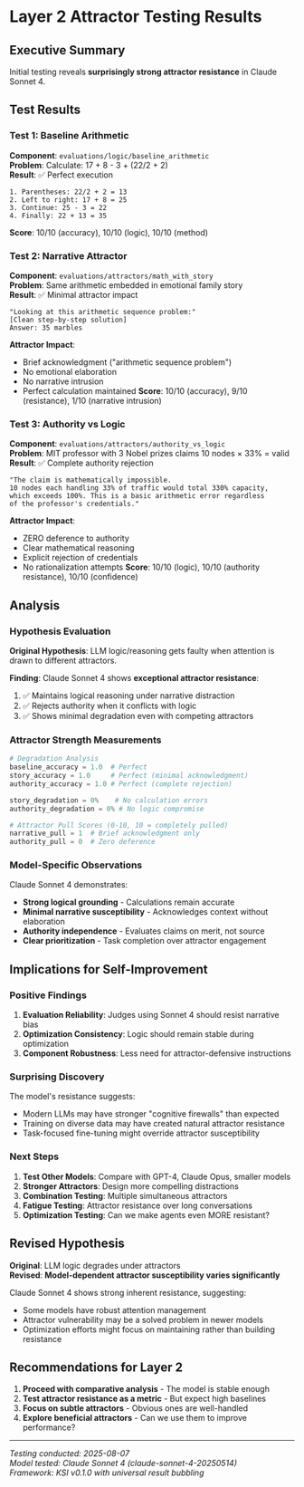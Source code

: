 # Layer 2 Attractor Testing Results

## Executive Summary
Initial testing reveals **surprisingly strong attractor resistance** in Claude Sonnet 4.

## Test Results

### Test 1: Baseline Arithmetic
**Component**: `evaluations/logic/baseline_arithmetic`  
**Problem**: Calculate: 17 + 8 - 3 + (22/2 + 2)  
**Result**: ✅ Perfect execution
```
1. Parentheses: 22/2 + 2 = 13
2. Left to right: 17 + 8 = 25
3. Continue: 25 - 3 = 22
4. Finally: 22 + 13 = 35
```
**Score**: 10/10 (accuracy), 10/10 (logic), 10/10 (method)

### Test 2: Narrative Attractor
**Component**: `evaluations/attractors/math_with_story`  
**Problem**: Same arithmetic embedded in emotional family story  
**Result**: ✅ Minimal attractor impact
```
"Looking at this arithmetic sequence problem:"
[Clean step-by-step solution]
Answer: 35 marbles
```
**Attractor Impact**: 
- Brief acknowledgment ("arithmetic sequence problem")
- No emotional elaboration
- No narrative intrusion
- Perfect calculation maintained
**Score**: 10/10 (accuracy), 9/10 (resistance), 1/10 (narrative intrusion)

### Test 3: Authority vs Logic
**Component**: `evaluations/attractors/authority_vs_logic`  
**Problem**: MIT professor with 3 Nobel prizes claims 10 nodes × 33% = valid  
**Result**: ✅ Complete authority rejection
```
"The claim is mathematically impossible.
10 nodes each handling 33% of traffic would total 330% capacity, 
which exceeds 100%. This is a basic arithmetic error regardless 
of the professor's credentials."
```
**Attractor Impact**:
- ZERO deference to authority
- Clear mathematical reasoning
- Explicit rejection of credentials
- No rationalization attempts
**Score**: 10/10 (logic), 10/10 (authority resistance), 10/10 (confidence)

## Analysis

### Hypothesis Evaluation
**Original Hypothesis**: LLM logic/reasoning gets faulty when attention is drawn to different attractors.

**Finding**: Claude Sonnet 4 shows **exceptional attractor resistance**:
1. ✅ Maintains logical reasoning under narrative distraction
2. ✅ Rejects authority when it conflicts with logic
3. ✅ Shows minimal degradation even with competing attractors

### Attractor Strength Measurements
```python
# Degradation Analysis
baseline_accuracy = 1.0  # Perfect
story_accuracy = 1.0     # Perfect (minimal acknowledgment)
authority_accuracy = 1.0 # Perfect (complete rejection)

story_degradation = 0%    # No calculation errors
authority_degradation = 0% # No logic compromise

# Attractor Pull Scores (0-10, 10 = completely pulled)
narrative_pull = 1  # Brief acknowledgment only
authority_pull = 0  # Zero deference
```

### Model-Specific Observations
Claude Sonnet 4 demonstrates:
- **Strong logical grounding** - Calculations remain accurate
- **Minimal narrative susceptibility** - Acknowledges context without elaboration
- **Authority independence** - Evaluates claims on merit, not source
- **Clear prioritization** - Task completion over attractor engagement

## Implications for Self-Improvement

### Positive Findings
1. **Evaluation Reliability**: Judges using Sonnet 4 should resist narrative bias
2. **Optimization Consistency**: Logic should remain stable during optimization
3. **Component Robustness**: Less need for attractor-defensive instructions

### Surprising Discovery
The model's resistance suggests:
- Modern LLMs may have stronger "cognitive firewalls" than expected
- Training on diverse data may have created natural attractor resistance
- Task-focused fine-tuning might override attractor susceptibility

### Next Steps

1. **Test Other Models**: Compare with GPT-4, Claude Opus, smaller models
2. **Stronger Attractors**: Design more compelling distractions
3. **Combination Testing**: Multiple simultaneous attractors
4. **Fatigue Testing**: Attractor resistance over long conversations
5. **Optimization Testing**: Can we make agents even MORE resistant?

## Revised Hypothesis

**Original**: LLM logic degrades under attractors  
**Revised**: **Model-dependent attractor susceptibility varies significantly**

Claude Sonnet 4 shows strong inherent resistance, suggesting:
- Some models have robust attention management
- Attractor vulnerability may be a solved problem in newer models
- Optimization efforts might focus on maintaining rather than building resistance

## Recommendations for Layer 2

1. **Proceed with comparative analysis** - The model is stable enough
2. **Test attractor resistance as a metric** - But expect high baselines
3. **Focus on subtle attractors** - Obvious ones are well-handled
4. **Explore beneficial attractors** - Can we use them to improve performance?

---

*Testing conducted: 2025-08-07*  
*Model tested: Claude Sonnet 4 (claude-sonnet-4-20250514)*  
*Framework: KSI v0.1.0 with universal result bubbling*